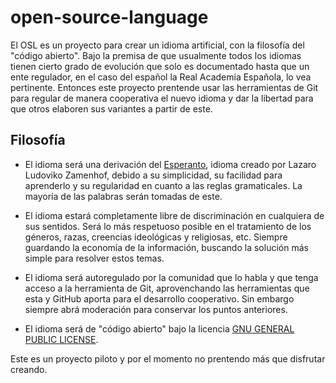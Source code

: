 # open-source-language
El OSL es un proyecto para crear un idioma artificial, con la filosofía del "código abierto". Bajo la premisa de que usualmente todos los idiomas tienen cierto grado de evolución que solo es documentado hasta que un ente regulador, en el caso del español la Real Academia Española, lo vea pertinente. Entonces este proyecto prentende usar las herramientas de Git para regular de manera cooperativa el nuevo idioma y dar la libertad para que otros elaboren sus variantes a partir de este. 

## Filosofía
- El idioma será una derivación del [Esperanto][1], idioma creado por Lazaro Ludoviko Zamenhof, debido a su simplicidad, su facilidad para aprenderlo y su regularidad en cuanto a las reglas gramaticales. La mayoría de las palabras serán tomadas de este.

- El idioma estará completamente libre de discriminación en cualquiera de sus sentidos. Será lo más respetuoso posible en el tratamiento de los géneros, razas, creencias ideológicas y religiosas, etc. Siempre guardando la economía de la información, buscando la solución más simple para resolver estos temas.

- El idioma será autoregulado por la comunidad que lo habla y que tenga acceso a la herramienta de Git, aprovenchando las herramientas que esta y GitHub aporta para el desarrollo cooperativo. Sin embargo siempre abrá moderación para conservar los puntos anteriores.

- El idioma será de "código abierto" bajo la licencia [GNU GENERAL PUBLIC LICENSE][2].

Este es un proyecto piloto y por el momento no prentendo más que disfrutar creando.

[1]: https://github.com/Westra126/open-source-language/blob/master/zamenhofo_fundamento_de_esperanto.pdf
[2]: https://github.com/Westra126/open-source-language/blob/master/LICENSE
